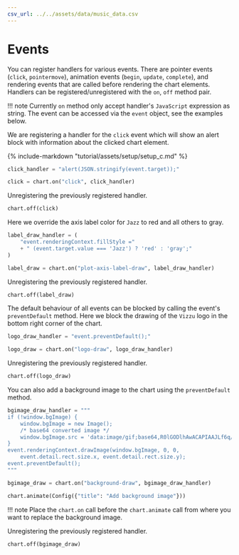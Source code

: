 ```yaml
---
csv_url: ../../assets/data/music_data.csv
---
```


# Events

You can register handlers for various events. There are pointer events (`click`,
`pointermove`), animation events (`begin`, `update`, `complete`), and rendering
events that are called before rendering the chart elements. Handlers can be
registered/unregistered with the `on`, `off` method pair.

!!! note
    Currently `on` method only accept handler's `JavaScript` expression as
    string. The event can be accessed via the `event` object, see the examples
    below.

We are registering a handler for the `click` event which will show an alert
block with information about the clicked chart element.

<div id="tutorial_01"></div>

{% include-markdown "tutorial/assets/setup/setup_c.md" %}

```python
click_handler = "alert(JSON.stringify(event.target));"

click = chart.on("click", click_handler)
```

Unregistering the previously registered handler.

```python
chart.off(click)
```

Here we override the axis label color for `Jazz` to red and all others to gray.

<div id="tutorial_02"></div>

```python
label_draw_handler = (
    "event.renderingContext.fillStyle ="
    + " (event.target.value === 'Jazz') ? 'red' : 'gray';"
)

label_draw = chart.on("plot-axis-label-draw", label_draw_handler)
```

Unregistering the previously registered handler.

```python
chart.off(label_draw)
```

The default behaviour of all events can be blocked by calling the event's
`preventDefault` method. Here we block the drawing of the `Vizzu` logo in the
bottom right corner of the chart.

<div id="tutorial_03"></div>

```python
logo_draw_handler = "event.preventDefault();"

logo_draw = chart.on("logo-draw", logo_draw_handler)
```

Unregistering the previously registered handler.

```python
chart.off(logo_draw)
```

You can also add a background image to the chart using the `preventDefault`
method.

<div id="tutorial_04"></div>

```python
bgimage_draw_handler = """
if (!window.bgImage) {
    window.bgImage = new Image();
    /* base64 converted image */
    window.bgImage.src = 'data:image/gif;base64,R0lGODlhAwACAPIAAJLf6q/i7M/r8un0+PT6+/n8/QAAAAAAACH5BAQAAAAALAAAAAADAAIAAAMEWBMkkAA7';
}
event.renderingContext.drawImage(window.bgImage, 0, 0,
    event.detail.rect.size.x, event.detail.rect.size.y);
event.preventDefault();
"""

bgimage_draw = chart.on("background-draw", bgimage_draw_handler)

chart.animate(Config({"title": "Add background image"}))
```

!!! note
    Place the `chart.on` call before the `chart.animate` call from where you
    want to replace the background image.

Unregistering the previously registered handler.

```python
chart.off(bgimage_draw)
```

<script src="../events.js"></script>
